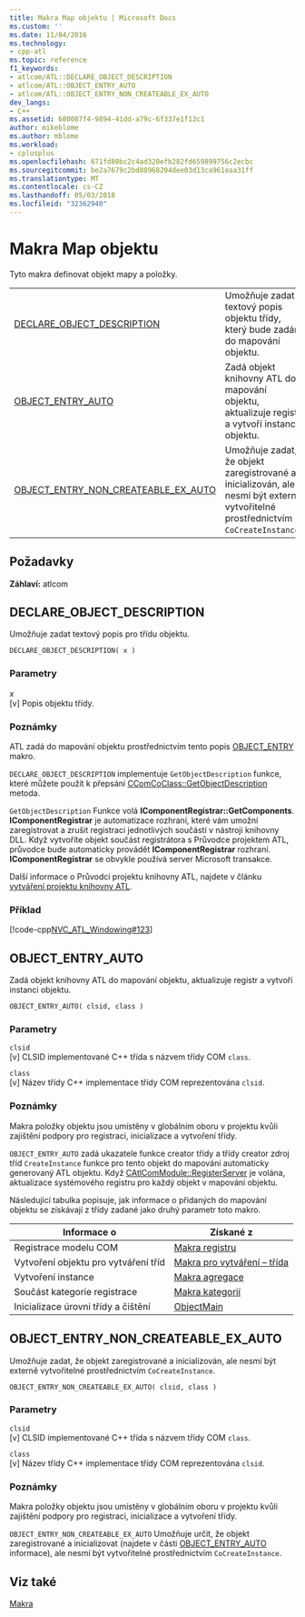 ```yaml
---
title: Makra Map objektu | Microsoft Docs
ms.custom: ''
ms.date: 11/04/2016
ms.technology:
- cpp-atl
ms.topic: reference
f1_keywords:
- atlcom/ATL::DECLARE_OBJECT_DESCRIPTION
- atlcom/ATL::OBJECT_ENTRY_AUTO
- atlcom/ATL::OBJECT_ENTRY_NON_CREATEABLE_EX_AUTO
dev_langs:
- C++
ms.assetid: 680087f4-9894-41dd-a79c-6f337e1f13c1
author: mikeblome
ms.author: mblome
ms.workload:
- cplusplus
ms.openlocfilehash: 671fd80bc2c4ad320efb282fd659899756c2ecbc
ms.sourcegitcommit: be2a7679c2bd80968204dee03d13ca961eaa31ff
ms.translationtype: MT
ms.contentlocale: cs-CZ
ms.lasthandoff: 05/03/2018
ms.locfileid: "32362940"
---
```

# <a name="object-map-macros"></a>Makra Map objektu
Tyto makra definovat objekt mapy a položky.  
  
|||  
|-|-|  
|[DECLARE_OBJECT_DESCRIPTION](#declare_object_description)|Umožňuje zadat textový popis objektu třídy, který bude zadán do mapování objektu.|  
|[OBJECT_ENTRY_AUTO](#object_entry_auto)|Zadá objekt knihovny ATL do mapování objektu, aktualizuje registr a vytvoří instanci objektu.|  
|[OBJECT_ENTRY_NON_CREATEABLE_EX_AUTO](#object_entry_non_createable_ex_auto)|Umožňuje zadat, že objekt zaregistrované a inicializován, ale nesmí být externě vytvořitelné prostřednictvím `CoCreateInstance`.|  

## <a name="requirements"></a>Požadavky  
 **Záhlaví:** atlcom  
   
##  <a name="declare_object_description"></a>  DECLARE_OBJECT_DESCRIPTION  
 Umožňuje zadat textový popis pro třídu objektu.  
  
```
DECLARE_OBJECT_DESCRIPTION( x )
```  
  
### <a name="parameters"></a>Parametry  
 *x*  
 [v] Popis objektu třídy.  
  
### <a name="remarks"></a>Poznámky  
 ATL zadá do mapování objektu prostřednictvím tento popis [OBJECT_ENTRY](http://msdn.microsoft.com/en-us/abd10ee2-54f0-4f94-9ec2-ddf8f4c8c8cd) makro.  
  
 `DECLARE_OBJECT_DESCRIPTION` implementuje `GetObjectDescription` funkce, které můžete použít k přepsání [CComCoClass::GetObjectDescription](ccomcoclass-class.md#getobjectdescription) metoda.  

  
 `GetObjectDescription` Funkce volá **IComponentRegistrar::GetComponents**. **IComponentRegistrar** je automatizace rozhraní, které vám umožní zaregistrovat a zrušit registraci jednotlivých součástí v nástroji knihovny DLL. Když vytvoříte objekt součást registrátora s Průvodce projektem ATL, průvodce bude automaticky provádět **IComponentRegistrar** rozhraní. **IComponentRegistrar** se obvykle používá server Microsoft transakce.  
  
 Další informace o Průvodci projektu knihovny ATL, najdete v článku [vytváření projektu knihovny ATL](../../atl/reference/creating-an-atl-project.md).  
  
### <a name="example"></a>Příklad  
 [!code-cpp[NVC_ATL_Windowing#123](../../atl/codesnippet/cpp/object-map-macros_1.h)]  
  
##  <a name="object_entry_auto"></a>  OBJECT_ENTRY_AUTO  
 Zadá objekt knihovny ATL do mapování objektu, aktualizuje registr a vytvoří instanci objektu.  
  
```
OBJECT_ENTRY_AUTO( clsid, class )
```  
  
### <a name="parameters"></a>Parametry  
 `clsid`  
 [v] CLSID implementované C++ třída s názvem třídy COM `class`.  
  
 `class`  
 [v] Název třídy C++ implementace třídy COM reprezentována `clsid`.  
  
### <a name="remarks"></a>Poznámky  
 Makra položky objektu jsou umístěny v globálním oboru v projektu kvůli zajištění podpory pro registraci, inicializace a vytvoření třídy.  
  
 `OBJECT_ENTRY_AUTO` zadá ukazatele funkce creator třídy a třídy creator zdroj tříd `CreateInstance` funkce pro tento objekt do mapování automaticky generovaný ATL objektu. Když [CAtlComModule::RegisterServer](catlcommodule-class.md#registerserver) je volána, aktualizace systémového registru pro každý objekt v mapování objektu.  

  
 Následující tabulka popisuje, jak informace o přidaných do mapování objektu se získávají z třídy zadané jako druhý parametr toto makro.  
  
|Informace o|Získané z|  
|---------------------|-------------------|  
|Registrace modelu COM|[Makra registru](../../atl/reference/registry-macros.md)|  
|Vytvoření objektu pro vytváření tříd|[Makra pro vytváření – třída](../../atl/reference/aggregation-and-class-factory-macros.md)|  
|Vytvoření instance|[Makra agregace](../../atl/reference/aggregation-and-class-factory-macros.md)|  
|Součást kategorie registrace|[Makra kategorií](../../atl/reference/category-macros.md)|  
|Inicializace úrovni třídy a čištění|[ObjectMain](ccomobjectrootex-class.md#objectmain)|  

  
##  <a name="object_entry_non_createable_ex_auto"></a>  OBJECT_ENTRY_NON_CREATEABLE_EX_AUTO  
 Umožňuje zadat, že objekt zaregistrované a inicializován, ale nesmí být externě vytvořitelné prostřednictvím `CoCreateInstance`.  
  
```
OBJECT_ENTRY_NON_CREATEABLE_EX_AUTO( clsid, class )
```  
  
### <a name="parameters"></a>Parametry  
 `clsid`  
 [v] CLSID implementované C++ třída s názvem třídy COM `class`.  
  
 `class`  
 [v] Název třídy C++ implementace třídy COM reprezentována `clsid`.  
  
### <a name="remarks"></a>Poznámky  
 Makra položky objektu jsou umístěny v globálním oboru v projektu kvůli zajištění podpory pro registraci, inicializace a vytvoření třídy.  
  
 `OBJECT_ENTRY_NON_CREATEABLE_EX_AUTO` Umožňuje určit, že objekt zaregistrované a inicializovat (najdete v části [OBJECT_ENTRY_AUTO](#object_entry_auto) informace), ale nesmí být vytvořitelné prostřednictvím `CoCreateInstance`.  
  
## <a name="see-also"></a>Viz také  
 [Makra](../../atl/reference/atl-macros.md)
